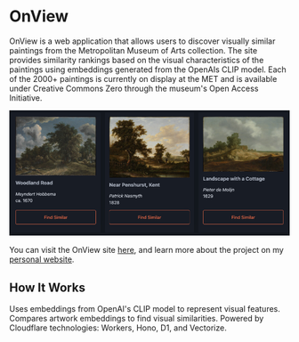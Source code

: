 # OnView

OnView is a web application that allows users to discover visually similar paintings from the Metropolitan Museum of Arts collection. The site provides similarity rankings based on the visual characteristics of the paintings using embeddings generated from the OpenAIs CLIP model. Each of the 2000+ paintings is currently on display at the MET and is available under Creative Commons Zero through the museum's Open Access Initiative.

![An example of the onview interface showing visually similar images.](./example.png)

You can visit the OnView site [here](https://onview.ralphdelia1.workers.dev/), and learn more about the project on my [personal website](https://ralphdelia.github.io/pages/index.html#onview).

## How It Works

Uses embeddings from OpenAI's CLIP model to represent visual features. Compares artwork embeddings to find visual similarities. Powered by Cloudflare technologies: Workers, Hono, D1, and Vectorize.
